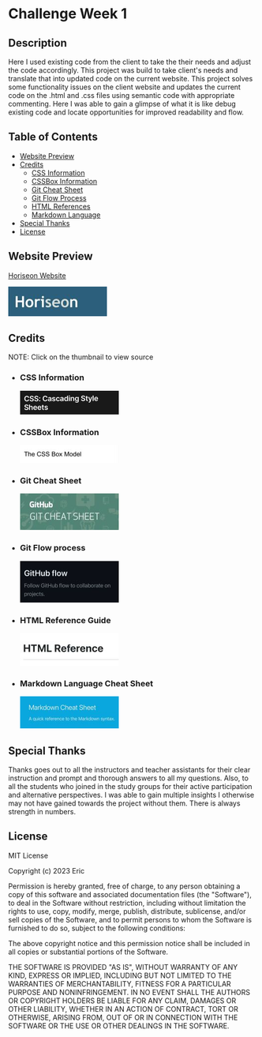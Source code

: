 # Challenge Week 1

## Description
Here I used existing code from the client to take the their needs and adjust the code accordingly. This project was build to take client's needs and translate that into updated code on the current website. This project solves some functionality issues on the client website and updates the current code on the .html and .css files using semantic code with appropriate commenting. Here I was able to gain a glimpse of what it is like debug existing code and locate opportunities for improved readability and flow.

## Table of Contents
- [Website Preview](#website-preview)
- [Credits](#credits)
    - [CSS Information](#css-information)
    - [CSSBox Information](#cssbox-information)
    - [Git Cheat Sheet](#git-cheat-sheet)
    - [Git Flow Process](#git-flow-process)
    - [HTML References](#html-reference-guide)
    - [Markdown Language](#markdown-language-cheat-sheet)
- [Special Thanks](#special-thanks)
- [License](#license)

## Website Preview

[Horiseon Website](https://esbev.github.io/challenge-week-1/)

[![name](assets/images/horiseon.jpg)](https://esbev.github.io/challenge-week-1/)

## Credits

NOTE: Click on the thumbnail to view source

- ### CSS Information

    [![name](assets/images/css.jpg)](https://cssreference.io/)

- ### CSSBox Information

    [![name](assets/images/cssbox.jpg)](https://www.w3schools.com/css/css_boxmodel.asp)

- ### Git Cheat Sheet

    [![name](assets/images/gitcheat.jpg)](https://education.github.com/git-cheat-sheet-education.pdf)

- ### Git Flow process

    [![name](assets/images/gitflow.jpg)](https://docs.github.com/en/get-started/quickstart/github-flow)

- ### HTML Reference Guide

    [![name](assets/images/htmlref.jpg)](https://www.dofactory.com/html/ref)

- ### Markdown Language Cheat Sheet

    [![name](assets/images/mdcheat.jpg)](https://www.markdownguide.org/cheat-sheet/)

## Special Thanks

Thanks goes out to all the instructors and teacher assistants for their clear instruction and prompt and thorough answers to all my questions. Also, to all the students who joined in the study groups for their active participation and alternative perspectives. I was able to gain multiple insights I otherwise may not have gained towards the project without them. There is always strength in numbers.

## License

MIT License

Copyright (c) 2023 Eric

Permission is hereby granted, free of charge, to any person obtaining a copy
of this software and associated documentation files (the "Software"), to deal
in the Software without restriction, including without limitation the rights
to use, copy, modify, merge, publish, distribute, sublicense, and/or sell
copies of the Software, and to permit persons to whom the Software is
furnished to do so, subject to the following conditions:

The above copyright notice and this permission notice shall be included in all
copies or substantial portions of the Software.

THE SOFTWARE IS PROVIDED "AS IS", WITHOUT WARRANTY OF ANY KIND, EXPRESS OR
IMPLIED, INCLUDING BUT NOT LIMITED TO THE WARRANTIES OF MERCHANTABILITY,
FITNESS FOR A PARTICULAR PURPOSE AND NONINFRINGEMENT. IN NO EVENT SHALL THE
AUTHORS OR COPYRIGHT HOLDERS BE LIABLE FOR ANY CLAIM, DAMAGES OR OTHER
LIABILITY, WHETHER IN AN ACTION OF CONTRACT, TORT OR OTHERWISE, ARISING FROM,
OUT OF OR IN CONNECTION WITH THE SOFTWARE OR THE USE OR OTHER DEALINGS IN THE
SOFTWARE.